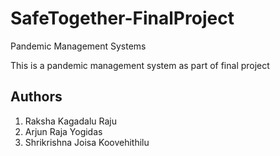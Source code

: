 # SafeTogether-FinalProject

Pandemic Management Systems

This is a pandemic management system as part of final project

## Authors

1. Raksha Kagadalu Raju
2. Arjun Raja Yogidas
3. Shrikrishna Joisa Koovehithilu
